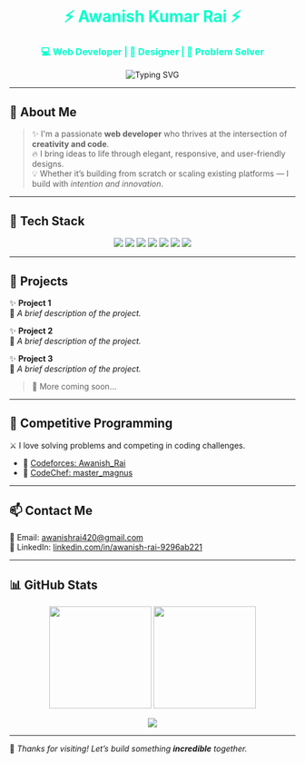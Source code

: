 <h1 align="center" style="color:#00ffcc">⚡ Awanish Kumar Rai ⚡</h1>
<h3 align="center" style="color:#00ffcc">💻 Web Developer | 🎨 Designer | 🧠 Problem Solver</h3>

<p align="center">
  <img src="https://readme-typing-svg.demolab.com?font=Fira+Code&pause=1000&color=00FFCC&center=true&vCenter=true&width=440&lines=Building+neon-inspired+web+apps...;Full-stack+developer+from+India.;Always+learning%2C+always+building." alt="Typing SVG" />
</p>

---

## 🌌 About Me

> ✨ I'm a passionate **web developer** who thrives at the intersection of **creativity and code**.  
> 🔥 I bring ideas to life through elegant, responsive, and user-friendly designs.  
> 💡 Whether it’s building from scratch or scaling existing platforms — I build with *intention and innovation*.

---

## 🚀 Tech Stack

<p align="center">
  <img src="https://img.shields.io/badge/HTML-%23f16529?style=for-the-badge&logo=html5&logoColor=white" />
  <img src="https://img.shields.io/badge/CSS-%2300ffff?style=for-the-badge&logo=css3&logoColor=white" />
  <img src="https://img.shields.io/badge/Tailwind-%2300ffcc?style=for-the-badge&logo=tailwind-css&logoColor=black" />
  <img src="https://img.shields.io/badge/JavaScript-%23F7DF1E?style=for-the-badge&logo=javascript&logoColor=black" />
  <img src="https://img.shields.io/badge/React-%2361DAFB?style=for-the-badge&logo=react&logoColor=black" />
  <img src="https://img.shields.io/badge/Node.js-%23339933?style=for-the-badge&logo=node.js&logoColor=white" />
  <img src="https://img.shields.io/badge/Python-%233776AB?style=for-the-badge&logo=python&logoColor=white" />
</p>

---

## 💼 Projects

✨ **Project 1**  
🔹 *A brief description of the project.*

✨ **Project 2**  
🔹 *A brief description of the project.*

✨ **Project 3**  
🔹 *A brief description of the project.*

> 🌟 More coming soon...

---

## 🧠 Competitive Programming

⚔️ I love solving problems and competing in coding challenges.

- 🥇 [Codeforces: Awanish_Rai](https://codeforces.com/profile/Awanish_Rai)
- 🥈 [CodeChef: master_magnus](https://www.codechef.com/users/master_magnus)

---

## 📫 Contact Me

📧 Email: [awanishrai420@gmail.com](mailto:awanishrai420@gmail.com)  
💼 LinkedIn: [linkedin.com/in/awanish-rai-9296ab221](https://www.linkedin.com/in/awanish-rai-9296ab221/)

---

## 📊 GitHub Stats

<p align="center">
  <img src="https://github-readme-stats.vercel.app/api?username=awanishkrai&show_icons=true&theme=tokyonight&hide_border=false&icon_color=00ffcc&title_color=00ffcc" height="180"/>
  <img src="https://github-readme-stats.vercel.app/api/top-langs/?username=awanishkrai&layout=compact&theme=tokyonight&hide_border=false&title_color=00ffcc" height="180"/>
</p>

<p align="center">
  <img src="https://komarev.com/ghpvc/?username=awanishkrai&label=Neon+Views&style=flat-square&color=00ffcc" />
</p>

---

🖤 *Thanks for visiting! Let’s build something **incredible** together.*  
